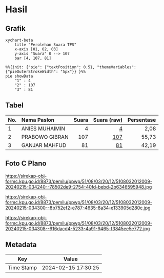 # Hasil

## Grafik

```mermaid
xychart-beta
    title "Perolehan Suara TPS"
    x-axis [01, 02, 03]
    y-axis "Suara" 0 --> 107
    bar [4, 107, 81]
```

```mermaid
%%{init: {"pie": {"textPosition": 0.5}, "themeVariables": {"pieOuterStrokeWidth": "5px"}} }%%
pie showData
    "1" : 4
    "2" : 107
    "3" : 81
```

## Tabel

| No. | Nama Paslon    | Suara | Suara (raw) | Persentase |
|:--- |:-------------- | -----:| -----------:| ----------:|
| 1   | ANIES MUHAIMIN | 4     | [4][p-1]    | 2,08       |
| 2   | PRABOWO GIBRAN | 107   | [107][p-2]  | 55,73      |
| 3   | GANJAR MAHFUD  | 81    | [81][p-3]   | 42,19      |


[p-1]: https://github.com/gigit-pemilu/pemilu-2024-51-bali/blob/main/pilpres/hitung-suara/sub/51-bali/sub/08-buleleng/sub/03-busungbiu/sub/2012-pelapuan/sub/009-tps/sub/paslon-1.txt
[p-2]: https://github.com/gigit-pemilu/pemilu-2024-51-bali/blob/main/pilpres/hitung-suara/sub/51-bali/sub/08-buleleng/sub/03-busungbiu/sub/2012-pelapuan/sub/009-tps/sub/paslon-2.txt
[p-3]: https://github.com/gigit-pemilu/pemilu-2024-51-bali/blob/main/pilpres/hitung-suara/sub/51-bali/sub/08-buleleng/sub/03-busungbiu/sub/2012-pelapuan/sub/009-tps/sub/paslon-3.txt

## Foto C Plano

https://sirekap-obj-formc.kpu.go.id/8873/pemilu/ppwp/51/08/03/20/12/5108032012009-20240215-034240--78502de9-2754-40fd-bebd-2b6346595948.jpg

https://sirekap-obj-formc.kpu.go.id/8873/pemilu/ppwp/51/08/03/20/12/5108032012009-20240215-034300--8b752ef2-e787-4635-8a34-e133905d280c.jpg

https://sirekap-obj-formc.kpu.go.id/8873/pemilu/ppwp/51/08/03/20/12/5108032012009-20240215-034308--916dacd4-5233-4a91-9465-f3845ee5e772.jpg


## Metadata

| Key        | Value               |
| ---------- | ------------------- |
| Time Stamp | 2024-02-15 17:30:25 |



